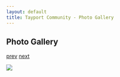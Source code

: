 ```yaml
---
layout: default
title: Tayport Community - Photo Gallery
---
```

## Photo Gallery

[prev](http://tayport.org.uk/photo/152) [next](http://tayport.org.uk/photo/154)

![ ](http://tayport.org.uk/media/153.jpg " ")

